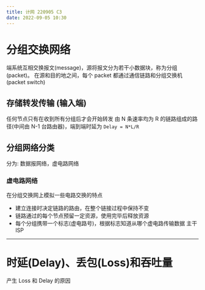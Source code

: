 ```yaml
---
title: 计网 220905 C3
date: 2022-09-05 10:30
---
```

# 分组交换网络
端系统互相交换报文(message)，源将报文分为若干小数据块，称为分组(packet)。
在源和目的地之间，每个 packet 都通过通信链路和分组交换机(packet switch)
## 存储转发传输 (输入端)
任何节点只有在收到所有分组后才会开始转发
由 N 条速率均为 R 的链路组成的路径(中间由 N-1 台路由器)，端到端时延为 `Delay = N*L/R`
## 分组网络分类
分为: 数据报网络，虚电路网络
### 虚电路网络
在分组交换网上模拟一些电路交换的特点
- 建立连接时决定链路的路由，在整个链接过程中保持不变
- 链路通过的每个节点预留一定资源，使用完毕后释放资源
- 每个分组携带一个标志(虚电路号)，根据标志知道从哪个虚电路传输数据
主干 ISP

---
# 时延(Delay)、丢包(Loss)和吞吐量
产生 Loss 和 Delay 的原因
